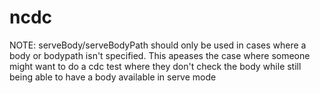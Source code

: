 # ncdc

NOTE: serveBody/serveBodyPath should only be used in cases where a body or bodypath isn't specified.
This apeases the case where someone might want to do a cdc test where they don't check the body
while still being able to have a body available in serve mode
